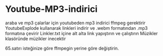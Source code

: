 # Youtube-MP3-indirici
araba ve mp3 çalarlar için youtubeden mp3 indirici
ffmpeg gerektirir YoutubeExplode kullanarak linkleri indirir ve .webm formatından .mp3 formatına çevirir
Linkler.txt içine alt alta link yapıştırın ve çalıştırın
Müzikler klasöründe müzikler inecektir

65.satırı isteğinize göre ffmpegin yerine göre değiştirin.

